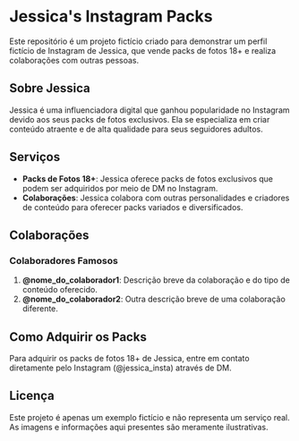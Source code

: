 # Jessica's Instagram Packs

Este repositório é um projeto fictício criado para demonstrar um perfil fictício de Instagram de Jessica, que vende packs de fotos 18+ e realiza colaborações com outras pessoas.

## Sobre Jessica

Jessica é uma influenciadora digital que ganhou popularidade no Instagram devido aos seus packs de fotos exclusivos. Ela se especializa em criar conteúdo atraente e de alta qualidade para seus seguidores adultos.

## Serviços

- **Packs de Fotos 18+**: Jessica oferece packs de fotos exclusivos que podem ser adquiridos por meio de DM no Instagram.
- **Colaborações**: Jessica colabora com outras personalidades e criadores de conteúdo para oferecer packs variados e diversificados.

## Colaborações

### Colaboradores Famosos

1. **@nome_do_colaborador1**: Descrição breve da colaboração e do tipo de conteúdo oferecido.
2. **@nome_do_colaborador2**: Outra descrição breve de uma colaboração diferente.

## Como Adquirir os Packs

Para adquirir os packs de fotos 18+ de Jessica, entre em contato diretamente pelo Instagram (@jessica_insta) através de DM.

## Licença

Este projeto é apenas um exemplo fictício e não representa um serviço real. As imagens e informações aqui presentes são meramente ilustrativas.
